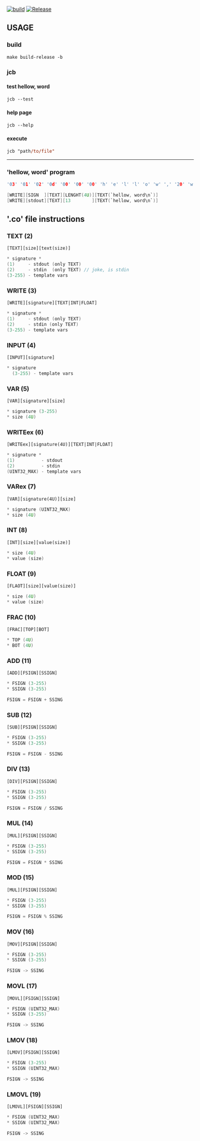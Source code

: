 [![build](https://github.com/svan9/jcb/actions/workflows/build.yml/badge.svg)](https://github.com/svan9/jcb/actions/workflows/build.yml)
[![Release](https://github.com/svan9/jcb/actions/workflows/release.yml/badge.svg)](https://github.com/svan9/jcb/actions/workflows/release.yml)

## USAGE

### build
```ps
make build-release -b 
```

### jcb
#### test hellow, word
```ps
jcb --test
```
#### help page
```ps
jcb --help
```
#### execute
```ps
jcb "path/to/file"
```
_____


### 'hellow, word' program
```c
'03' '01' '02' '0d' '00' '00' '00' 'h' 'e' 'l' 'l' 'o' 'w' ',' '20' 'w' 'o' 'r' 'd' '0a'
```
```c   
[WRITE][SIGN  ][TEXT][LENGHT(4U)][TEXT(`hellow, word\n`)]
[WRITE][stdout][TEXT][13        ][TEXT(`hellow, word\n`)]
```

## '.co' file instructions 

### TEXT (2)
`[TEXT][size][text(size)]`
```c
* signature *
(1)     - stdout (only TEXT)
(2)     - stdin  (only TEXT) // joke, is stdin
(3-255) - template vars
```

### WRITE (3)

`[WRITE][signature][TEXT|INT|FLOAT]`
```c
* signature *
(1)     - stdout (only TEXT)
(2)     - stdin (only TEXT)
(3-255) - template vars
```
### INPUT (4)

`[INPUT][signature]`
```c
* signature
  (3-255) - template vars
```

### VAR (5)

`[VAR][signature][size]`
```c
* signature (3-255)
* size (4U)
```

### WRITEex (6)

`[WRITEex][signature(4U)][TEXT|INT|FLOAT]`
```c
* signature *
(1)          - stdout
(2)          - stdin
(UINT32_MAX) - template vars
```

### VARex (7)
`[VAR][signature(4U)][size]`
```c
* signature (UINT32_MAX)
* size (4U)
```


### INT (8)
`[INT][size][value(size)]`
```c
* size (4U)
* value (size)
```

### FLOAT (9)

`[FLAOT][size][value(size)]`
```c
* size (4U)
* value (size)
```

### FRAC (10)

`[FRAC][TOP][BOT]`
```c
* TOP (4U)
* BOT (4U)
```

### ADD (11)

`[ADD][FSIGN][SSIGN]`
```c
* FSIGN (3-255) 
* SSIGN (3-255) 
```
```c
FSIGN = FSIGN + SSING
```

### SUB (12)

`[SUB][FSIGN][SSIGN]`
```c
* FSIGN (3-255) 
* SSIGN (3-255) 
```
```c
FSIGN = FSIGN - SSING
```

### DIV (13)

`[DIV][FSIGN][SSIGN]`
```c
* FSIGN (3-255) 
* SSIGN (3-255)
```
```c
FSIGN = FSIGN / SSING 
```

### MUL (14)

`[MUL][FSIGN][SSIGN]`
```c
* FSIGN (3-255) 
* SSIGN (3-255) 
```
```c
FSIGN = FSIGN * SSING
```

### MOD (15)

`[MUL][FSIGN][SSIGN]`
```c
* FSIGN (3-255) 
* SSIGN (3-255) 
```
```c
FSIGN = FSIGN % SSING 
```

### MOV (16)

`[MOV][FSIGN][SSIGN]`
```c
* FSIGN (3-255) 
* SSIGN (3-255) 
```
```c
FSIGN -> SSING 
```

### MOVL (17)

`[MOVL][FSIGN][SSIGN]`
```c
* FSIGN (UINT32_MAX) 
* SSIGN (3-255) 
```
```c
FSIGN -> SSING
```

### LMOV (18)

`[LMOV][FSIGN][SSIGN]`
```c
* FSIGN (3-255) 
* SSIGN (UINT32_MAX) 
```
```c
FSIGN -> SSING
```


### LMOVL (19)

`[LMOVL][FSIGN][SSIGN]`
```c
* FSIGN (UINT32_MAX) 
* SSIGN (UINT32_MAX) 
```
```c
FSIGN -> SSING 
```

